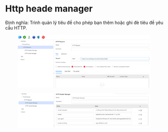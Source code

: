 # Http heade manager

Định nghĩa: Trình quản lý tiêu đề cho phép bạn thêm hoặc ghi đè tiêu đề yêu cầu HTTP.

<figure><img src="../../.gitbook/assets/image (17).png" alt=""><figcaption></figcaption></figure>

<figure><img src="../../.gitbook/assets/image (18).png" alt=""><figcaption></figcaption></figure>
